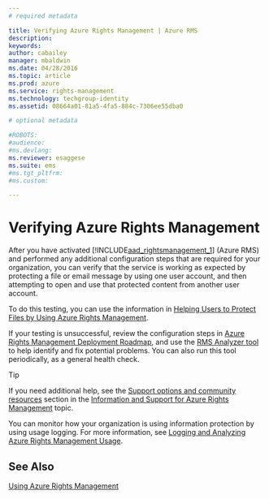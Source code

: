 ```yaml
---
# required metadata

title: Verifying Azure Rights Management | Azure RMS
description:
keywords:
author: cabailey
manager: mbaldwin
ms.date: 04/28/2016
ms.topic: article
ms.prod: azure
ms.service: rights-management
ms.technology: techgroup-identity
ms.assetid: 08664a01-81a5-4fa5-884c-7306ee55dba0

# optional metadata

#ROBOTS:
#audience:
#ms.devlang:
ms.reviewer: esaggese
ms.suite: ems
#ms.tgt_pltfrm:
#ms.custom:

---
```


# Verifying Azure Rights Management
After you have activated [!INCLUDE[aad_rightsmanagement_1](../includes/aad_rightsmanagement_1_md.md)] (Azure RMS) and performed any additional configuration steps that are required for your organization, you can verify that the service is working as expected by protecting a file or email message by using one  user account, and then attempting to open and use that protected content from another user account.

To do this testing, you can use the information in [Helping Users to Protect Files by Using Azure Rights Management](helping-users-to-protect-files-by-using-azure-rights-management.md).

If your testing is unsuccessful, review the configuration steps in [Azure Rights Management Deployment Roadmap](azure-rights-management-deployment-roadmap.md), and use the [RMS Analyzer tool](http://www.microsoft.com/en-us/download/details.aspx?id=46437) to help identify and fix potential problems. You can also run this tool periodically, as a general health check.

> [!TIP]
> If you need additional help, see the [Support options and community resources](../get-started/information-and-support-for-azure-rights-management.md##support-options-and-community-resources) section in the [Information and Support for Azure Rights Management](information-and-support-for-azure-rights-management.md) topic.

You can monitor how your organization is using information protection by using usage logging. For more information, see [Logging and Analyzing Azure Rights Management Usage](logging-and-analyzing-azure-rights-management-usage.md).

## See Also
[Using Azure Rights Management](using-azure-rights-management.md)

